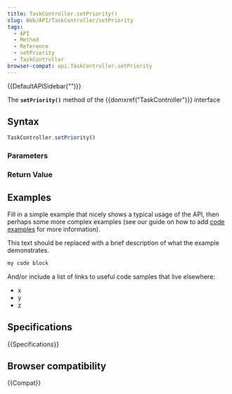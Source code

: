 ```yaml
---
title: TaskController.setPriority()
slug: Web/API/TaskController/setPriority
tags:
  - API
  - Method
  - Reference
  - setPriority
  - TaskController
browser-compat: api.TaskController.setPriority
---
```

{{DefaultAPISidebar("")}}

The **`setPriority()`** method of the {{domxref("TaskController")}} interface 

## Syntax

```js
TaskController.setPriority()
```

### Parameters



### Return Value



## Examples

Fill in a simple example that nicely shows a typical usage of the API, then perhaps some more complex examples (see our guide on how to add [code examples](/en-US/docs/MDN/Contribute/Structures/Code_examples) for more information).

This text should be replaced with a brief description of what the example demonstrates.

```js
my code block
```

And/or include a list of links to useful code samples that live elsewhere:

*   x
*   y
*   z

## Specifications

{{Specifications}}

## Browser compatibility

{{Compat}}

